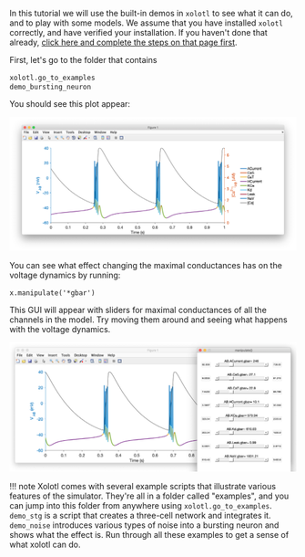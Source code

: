
In this tutorial we will use the built-in demos in `xolotl` to see what 
it can do, and to play with some models. We assume that you have installed
`xolotl` correctly, and have verified your installation. If you haven't
done that already, [click here and complete the steps on that page first](./start-here.md). 

First, let's go to the folder that contains

```
xolotl.go_to_examples
demo_bursting_neuron
```


You should see this plot appear: 

![](../images/bursting-neuron.png)

You can see what effect changing the maximal conductances has on the voltage dynamics by running:

```
x.manipulate('*gbar')
```

This GUI will appear with sliders for maximal conductances of all the channels in the model. Try moving them around and seeing what happens with the voltage dynamics. 

![](../images/manipulate.png)

!!! note
    Xolotl comes with several example scripts that illustrate various features of the simulator. They're all in a folder called "examples", and you can jump into this folder from anywhere using `xolotl.go_to_examples`. `demo_stg` is a script that creates a three-cell network and integrates it. `demo_noise` introduces various types of noise into a bursting neuron and shows what the effect is. Run through all these examples to get a sense of what xolotl can do. 
